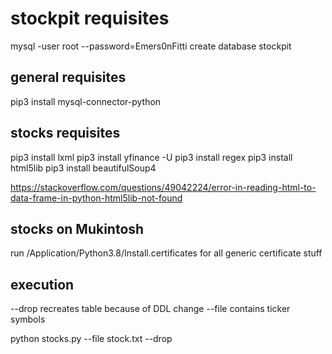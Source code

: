 # stockpit requisites

mysql -user root --password=Emers0nFitti
create database stockpit

## general requisites
pip3 install mysql-connector-python

## stocks requisites
pip3 install lxml
pip3 install yfinance -U
pip3 install regex
pip3 install html5lib
pip3 install beautifulSoup4

https://stackoverflow.com/questions/49042224/error-in-reading-html-to-data-frame-in-python-html5lib-not-found
## stocks on Mukintosh
run /Application/Python3.8/Install.certificates for all generic certificate stuff


## execution
--drop recreates table because of DDL change
--file contains ticker symbols

python stocks.py --file stock.txt --drop
